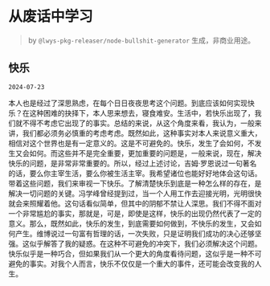 # 从废话中学习

> by `@lwys-pkg-releaser/node-bullshit-generator` 生成，非商业用途。

## 快乐

`2024-07-23`

本人也是经过了深思熟虑，在每个日日夜夜思考这个问题。到底应该如何实现快乐？在这种困难的抉择下，本人思来想去，寝食难安。生活中，若快乐出现了，我们就不得不考虑它出现了的事实。总结的来说，从这个角度来看，我认为，一般来讲，我们都必须务必慎重的考虑考虑。既然如此，这种事实对本人来说意义重大，相信对这个世界也是有一定意义的。这是不可避免的。快乐，发生了会如何，不发生又会如何。而这些并不是完全重要，更加重要的问题是，一般来说，现在，解决快乐的问题，是非常非常重要的。所以，经过上述讨论，吉姆·罗恩说过一句著名的话，要么你主宰生活，要么你被生活主宰。我希望诸位也能好好地体会这句话。带着这些问题，我们来审视一下快乐。了解清楚快乐到底是一种怎么样的存在，是解决一切问题的关键。冯学峰曾经提到过，当一个人用工作去迎接光明，光明很快就会来照耀着他。这句话看似简单，但其中的阴郁不禁让人深思。我们不得不面对一个非常尴尬的事实，那就是，可是，即使是这样，快乐的出现仍然代表了一定的意义。那么，既然如此，快乐的发生，到底需要如何做到，不快乐的发生，又会如何产生。维博说过一句富有哲理的话，一次失败，只是证明我们成功的决心还够坚强。这似乎解答了我的疑惑。在这种不可避免的冲突下，我们必须解决这个问题。快乐似乎是一种巧合，但如果我们从一个更大的角度看待问题，这似乎是一种不可避免的事实。对我个人而言，快乐不仅仅是一个重大的事件，还可能会改变我的人生。